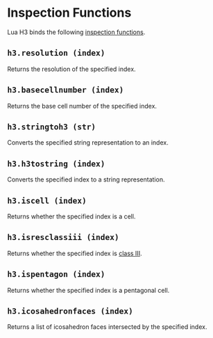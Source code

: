 # Inspection Functions

Lua H3 binds the following [inspection functions](https://h3geo.org/docs/api/inspection).


## `h3.resolution (index)`

Returns the resolution of the specified index.


## `h3.basecellnumber (index)`

Returns the base cell number of the specified index.


## `h3.stringtoh3 (str)`

Converts the specified string representation to an index.


## `h3.h3tostring (index)`

Converts the specified index to a string representation.


## `h3.iscell (index)`

Returns whether the specified index is a cell.


## `h3.isresclassiii (index)`

Returns whether the specified index is
[class III](https://h3geo.org/docs/core-library/coordsystems).


## `h3.ispentagon (index)`

Returns whether the specified index is a pentagonal cell.


## `h3.icosahedronfaces (index)`

Returns a list of icosahedron faces intersected by the specified index.
